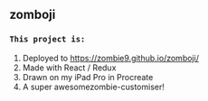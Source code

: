 ## zomboji

### `This project is:`

1. Deployed to https://zombie9.github.io/zomboji/
2. Made with React / Redux
3. Drawn on my iPad Pro in Procreate
4. A super awesomezombie-customiser!

